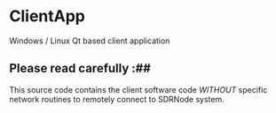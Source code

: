 # ClientApp
Windows / Linux Qt based client application

## Please read carefully :##
This source code contains the client software code _WITHOUT_ specific network routines to remotely connect to SDRNode system.
